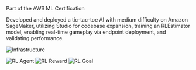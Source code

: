 Part of the AWS ML Certification

Developed and deployed a tic-tac-toe AI with medium difficulty on Amazon SageMaker, utilizing Studio for codebase expansion, training an RLEstimator model, enabling real-time gameplay via endpoint deployment, and validating performance. 

![Infrastructure](https://github.com/marlhex/AmazonSageMaker_RL_TrainedAgent_MediumDiffcult_TicTactoe/assets/4165637/2d90f034-33b2-485f-856c-32206ff2497d)

![RL Agent](https://github.com/marlhex/AmazonSageMaker_RL_TrainedAgent_MediumDiffcult_TicTactoe/assets/4165637/2e1d9149-56f2-4ab4-83e7-80af9c517d9c)
![RL Reward](https://github.com/marlhex/AmazonSageMaker_RL_TrainedAgent_MediumDiffcult_TicTactoe/assets/4165637/537ec141-a81e-4e2e-8ac4-2579181e8be7)
![RL Goal](https://github.com/marlhex/AmazonSageMaker_RL_TrainedAgent_MediumDiffcult_TicTactoe/assets/4165637/7a6bb02d-b607-4bfc-aba7-8a173484b44e)
